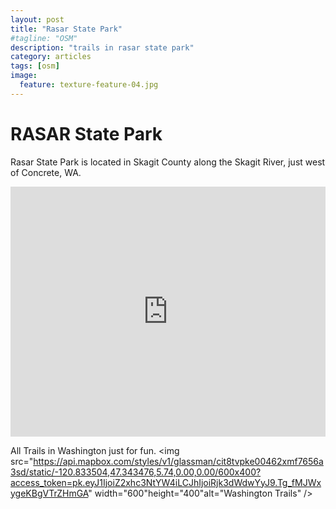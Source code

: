 ```yaml
---
layout: post
title: "Rasar State Park"
#tagline: "OSM"
description: "trails in rasar state park"
category: articles
tags: [osm]
image:
  feature: texture-feature-04.jpg
---
```


# RASAR State Park

Rasar State Park is located in Skagit County along the Skagit River, just west of Concrete, WA. 

<iframe src='https://www.juicytrails.com/embed/rasar-state-park' style='width: 100%; height: 400px;' frameborder='0' scrolling='no'></iframe>

All Trails in Washington just for fun.
<img src="https://api.mapbox.com/styles/v1/glassman/cit8tvpke00462xmf7656a3sd/static/-120.833504,47.343476,5.74,0.00,0.00/600x400?access_token=pk.eyJ1IjoiZ2xhc3NtYW4iLCJhIjoiRjk3dWdwYyJ9.Tg_fMJWxygeKBgVTrZHmGA" width="600"height="400"alt="Washington Trails" />


